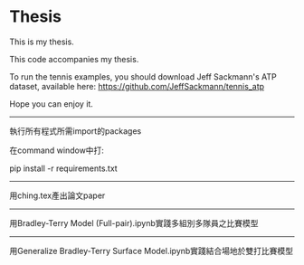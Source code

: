# Thesis

This is my thesis.

This code accompanies my thesis.

To run the tennis examples, you should download Jeff Sackmann's ATP dataset, available here: https://github.com/JeffSackmann/tennis_atp

Hope you can enjoy it.

-----
執行所有程式所需import的packages

在command window中打:

pip install -r requirements.txt 


-----

用ching.tex產出論文paper

-----

用Bradley-Terry Model (Full-pair).ipynb實踐多組別多隊員之比賽模型

-----

用Generalize Bradley-Terry Surface Model.ipynb實踐結合場地於雙打比賽模型
